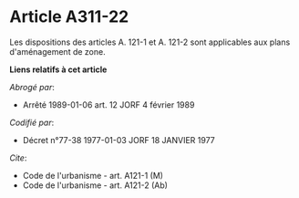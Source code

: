 # Article A311-22

Les dispositions des articles A. 121-1 et A. 121-2 sont applicables aux plans d'aménagement de zone.

**Liens relatifs à cet article**

_Abrogé par_:

  - Arrêté 1989-01-06 art. 12 JORF 4 février 1989

_Codifié par_:

  - Décret n°77-38 1977-01-03 JORF 18 JANVIER 1977

_Cite_:

  - Code de l'urbanisme - art. A121-1 (M)
  - Code de l'urbanisme - art. A121-2 (Ab)

